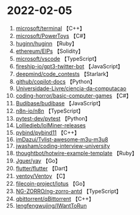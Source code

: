 # 2022-02-05

1. [microsoft/terminal](https://github.com/microsoft/terminal) 【C++】
2. [microsoft/PowerToys](https://github.com/microsoft/PowerToys) 【C#】
3. [huginn/huginn](https://github.com/huginn/huginn) 【Ruby】
4. [ethereum/EIPs](https://github.com/ethereum/EIPs) 【Solidity】
5. [microsoft/vscode](https://github.com/microsoft/vscode) 【TypeScript】
6. [fireship-io/gpt3-twitter-bot](https://github.com/fireship-io/gpt3-twitter-bot) 【JavaScript】
7. [deepmind/code_contests](https://github.com/deepmind/code_contests) 【Starlark】
8. [github/copilot-docs](https://github.com/github/copilot-docs) 【Python】
9. [Universidade-Livre/ciencia-da-computacao](https://github.com/Universidade-Livre/ciencia-da-computacao) 
10. [coding-horror/basic-computer-games](https://github.com/coding-horror/basic-computer-games) 【C#】
11. [Budibase/budibase](https://github.com/Budibase/budibase) 【JavaScript】
12. [n8n-io/n8n](https://github.com/n8n-io/n8n) 【TypeScript】
13. [pytest-dev/pytest](https://github.com/pytest-dev/pytest) 【Python】
14. [Lolliedieb/lolMiner-releases](https://github.com/Lolliedieb/lolMiner-releases) 
15. [pybind/pybind11](https://github.com/pybind/pybind11) 【C++】
16. [imDazui/Tvlist-awesome-m3u-m3u8](https://github.com/imDazui/Tvlist-awesome-m3u-m3u8) 
17. [jwasham/coding-interview-university](https://github.com/jwasham/coding-interview-university) 
18. [thoughtbot/hotwire-example-template](https://github.com/thoughtbot/hotwire-example-template) 【Ruby】
19. [Jguer/yay](https://github.com/Jguer/yay) 【Go】
20. [flutter/flutter](https://github.com/flutter/flutter) 【Dart】
21. [ventoy/Ventoy](https://github.com/ventoy/Ventoy) 【C】
22. [filecoin-project/lotus](https://github.com/filecoin-project/lotus) 【Go】
23. [NG-ZORRO/ng-zorro-antd](https://github.com/NG-ZORRO/ng-zorro-antd) 【TypeScript】
24. [qbittorrent/qBittorrent](https://github.com/qbittorrent/qBittorrent) 【C++】
25. [lengfengwujing/IWantToRun](https://github.com/lengfengwujing/IWantToRun) 
